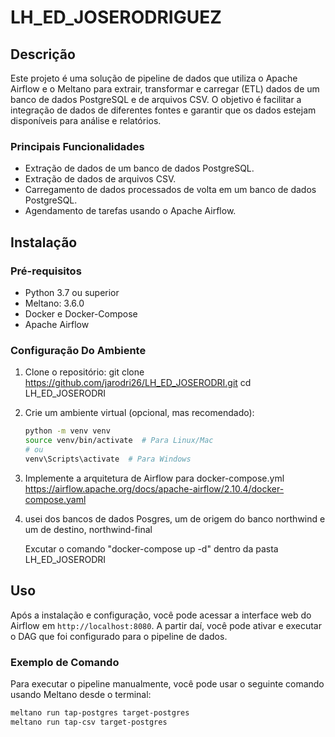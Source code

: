 # LH_ED_JOSERODRIGUEZ

## Descrição
Este projeto é uma solução de pipeline de dados que utiliza o Apache Airflow e o Meltano para extrair, transformar e carregar (ETL) dados de um banco de dados PostgreSQL e de arquivos CSV. O objetivo é facilitar a integração de dados de diferentes fontes e garantir que os dados estejam disponíveis para análise e relatórios.

### Principais Funcionalidades
- Extração de dados de um banco de dados PostgreSQL.
- Extração de dados de arquivos CSV.
- Carregamento de dados processados de volta em um banco de dados PostgreSQL.
- Agendamento de tarefas usando o Apache Airflow.

## Instalação

### Pré-requisitos
- Python 3.7 ou superior
- Meltano: 3.6.0
- Docker e Docker-Compose
- Apache Airflow

### Configuração Do Ambiente
1. Clone o repositório:
    git clone https://github.com/jarodri26/LH_ED_JOSERODRI.git
    cd LH_ED_JOSERODRI
   

2. Crie um ambiente virtual (opcional, mas recomendado):
   ```bash
   python -m venv venv
   source venv/bin/activate  # Para Linux/Mac
   # ou
   venv\Scripts\activate  # Para Windows
   ```

3. Implemente a arquitetura de Airflow para docker-compose.yml
    https://airflow.apache.org/docs/apache-airflow/2.10.4/docker-compose.yaml

4. usei dos bancos de dados Posgres, um de origem do banco northwind e um de destino, northwind-final

    Excutar o comando "docker-compose up -d" dentro da pasta LH_ED_JOSERODRI    

## Uso

Após a instalação e configuração, você pode acessar a interface web do Airflow em `http://localhost:8080`. A partir daí, você pode ativar e executar o DAG que foi configurado para o pipeline de dados.


### Exemplo de Comando
Para executar o pipeline manualmente, você pode usar o seguinte comando usando Meltano desde o terminal:
   ```bash
   meltano run tap-postgres target-postgres
   meltano run tap-csv target-postgres
   ```